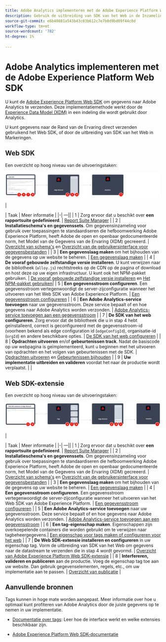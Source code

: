 ```yaml
---
title: Adobe Analytics implementeren met de Adobe Experience Platform Web SDK
description: Gebruik de uitbreiding van SDK van het Web in de Inzameling van Gegevens van Adobe Experience Platform om gegevens naar Adobe Analytics te verzenden.
source-git-commit: e6b40881a543b43c03b612c7e7b0d9bd09f44c0d
workflow-type: tm+mt
source-wordcount: '782'
ht-degree: 1%

---
```


# Adobe Analytics implementeren met de Adobe Experience Platform Web SDK

U kunt de [Adobe Experience Platform Web SDK](https://experienceleague.adobe.com/docs/experience-platform/tags/extensions/client/sdk/overview.html) om gegevens naar Adobe Analytics te verzenden. Deze implementatiemethode werkt door de [Experience Data Model (XDM)](https://experienceleague.adobe.com/docs/experience-platform/xdm/home.html?lang=nl) in een indeling die wordt gebruikt door Analytics.

U kunt gegevens naar de Rand van de Ervaring direct verzenden gebruikend het Web SDK, of door de uitbreiding van SDK van het Web in Markeringen.

## Web SDK

Een overzicht op hoog niveau van de uitvoeringstaken:

![Adobe Analytics implementeren met Web SDK-workflow](../../assets/websdk-annotated.png)

|<div style="width:20px"></div>| Taak | Meer informatie | |-| —|| | 1 | Zorg ervoor dat u beschikt over **een rapportsuite gedefinieerd**. | [Report Suite Manager](../../../admin/admin/c-manage-report-suites/report-suites-admin.md) | | 2 | **Installatieschema&#39;s en gegevenssets**. Om gegevensinzameling voor gebruik over toepassingen te standaardiseren die hefboomwerking Adobe Experience Platform, heeft Adobe de open en openbaar gedocumenteerde norm, het Model van de Gegevens van de Ervaring (XDM) gecreeerd. | [Overzicht van schema&#39;s](https://experienceleague.adobe.com/docs/experience-platform/xdm/ui/overview.html?lang=en) en [Overzicht van de gebruikersinterface voor gegevensbestanden](https://experienceleague.adobe.com/docs/experience-platform/catalog/datasets/user-guide.html?lang=en) | | 3 | **Een gegevenslaag maken** om het bijhouden van de gegevens op uw website te beheren. | [Een gegevenslaag maken](../../prepare/data-layer.md) | | 4 | **De vooraf gebouwde zelfstandige versie installeren**. U kunt verwijzen naar de bibliotheek (`alloy.js`) rechtstreeks op de CDN op de pagina of download en host deze op uw eigen infrastructuur. U kunt ook het NPM-pakket gebruiken. | [De vooraf gebouwde zelfstandige versie installeren](https://experienceleague.adobe.com/docs/experience-platform/edge/fundamentals/installing-the-sdk.html?lang=en#option-2%3A-installing-the-prebuilt-standalone-version) en [Het NPM-pakket gebruiken](https://experienceleague.adobe.com/docs/experience-platform/edge/fundamentals/installing-the-sdk.html?lang=en#option-3%3A-using-the-npm-package)| | 5 | **Een gegevensstroom configureren**. Een gegevensstroom vertegenwoordigt de server-zijconfiguratie wanneer het uitvoeren van het Web SDK van Adobe Experience Platform. | [Een gegevensstroom configureren](https://experienceleague.adobe.com/docs/experience-platform/edge/datastreams/configure.html?lang=en) | | 6 | **Een Adobe Analytics-service toevoegen** naar uw gegevensstroom. Deze service bepaalt of en hoe gegevens naar Adobe Analytics worden verzonden. | [Adobe Analytics-service toevoegen aan een gegevensstroom](https://experienceleague.adobe.com/docs/experience-platform/edge/datastreams/configure.html?lang=en#analytics) | | 7 | **De SDK van het web configureren**. Zorg ervoor dat de bibliotheek die u in stap 4 hebt geïnstalleerd, correct is geconfigureerd met de gegevensstroom-id (voorheen bekend als edge configuration id (`edgeConfigId`), organisatie-id (`orgId`) en andere beschikbare opties. | [De SDK van het web configureren](https://experienceleague.adobe.com/docs/experience-platform/edge/fundamentals/configuring-the-sdk.html?lang=en) | | 8 | **Opdrachten uitvoeren** en/of **gebeurtenissen track**. Nadat de basiscode op uw webpagina is geïmplementeerd, kunt u beginnen met het uitvoeren van opdrachten en het volgen van gebeurtenissen met de SDK. | [Opdrachten uitvoeren](https://experienceleague.adobe.com/docs/experience-platform/edge/fundamentals/executing-commands.html?lang=en) en [Gebeurtenissen bijhouden](https://experienceleague.adobe.com/docs/experience-platform/edge/fundamentals/tracking-events.html?lang=en) | | 9 | **Uw implementatie uitbreiden en valideren** voordat het naar de productie wordt verplaatst. | |



## Web SDK-extensie

Een overzicht op hoog niveau van de uitvoeringstaken:

![Adobe Analytics implementeren met de webSDK-uitbreidingsworkflow](../../assets/websdk-extension-annotated.png)

|<div style="width:20px"></div> | Taak | Meer informatie | |-| —|| | 1 | Zorg ervoor dat u beschikt over **een rapportsuite gedefinieerd**. | [Report Suite Manager](../../../admin/admin/c-manage-report-suites/report-suites-admin.md) | | 2 | **Installatieschema&#39;s en gegevenssets**. Om gegevensinzameling voor gebruik over toepassingen te standaardiseren die hefboomwerking Adobe Experience Platform, heeft Adobe de open en openbaar gedocumenteerde norm, het Model van de Gegevens van de Ervaring (XDM) gecreeerd. | [Overzicht van schema&#39;s](https://experienceleague.adobe.com/docs/experience-platform/xdm/ui/overview.html?lang=en) en [Overzicht van de gebruikersinterface voor gegevensbestanden](https://experienceleague.adobe.com/docs/experience-platform/catalog/datasets/user-guide.html?lang=en) | | 3 | **Een gegevenslaag maken** om het bijhouden van de gegevens op uw website te beheren. | [Een gegevenslaag maken](../../prepare/data-layer.md) | | 4 | **Een gegevensstroom configureren**. Een gegevensstroom vertegenwoordigt de server-zijconfiguratie wanneer het uitvoeren van het Web SDK van Adobe Experience Platform. | [Een gegevensstroom configureren](https://experienceleague.adobe.com/docs/experience-platform/edge/datastreams/configure.html?lang=en) | | 5 | **Een Adobe Analytics-service toevoegen** naar uw gegevensstroom. Deze service bepaalt of en hoe gegevens naar Adobe Analytics worden verzonden. | [Adobe Analytics-service toevoegen aan een gegevensstroom](https://experienceleague.adobe.com/docs/experience-platform/edge/datastreams/configure.html?lang=en#analytics) | | 6 | **Een tag-eigenschap maken**. Eigenschappen zijn overkoepelende containers die worden gebruikt om te verwijzen naar tagbeheergegevens.| [Een eigenschap voor tags maken of configureren voor het web](https://experienceleague.adobe.com/docs/experience-platform/tags/admin/companies-and-properties.html?lang=en#for-web) | | 7 | **De Web SDK-extensie installeren en configureren** in uw eigenschap tag. Vorm de uitbreiding van SDK van het Web om gegevens naar de datastream te verzenden die in stap 4 wordt gevormd. | [Overzicht van Adobe Experience Platform Web SDK-extensie](https://experienceleague.adobe.com/docs/experience-platform/tags/extensions/client/sdk/overview.html?lang=en) | | 8 | **Interfereren, valideren en publiceren** aan de productie. Voeg de eigenschap tag toe aan uw website. Dan gebruik gegevenselementen, regels, etc., om uw implementatie aan te passen. | [Overzicht van publicatie](https://experienceleague.adobe.com/docs/experience-platform/tags/publish/overview.html?lang=en) |



## Aanvullende bronnen

Tags kunnen in hoge mate worden aangepast. Meer informatie over hoe u optimaal kunt profiteren van Adobe Analytics door de juiste gegevens op te nemen in uw implementatie.

- [Documentatie over tags](https://experienceleague.adobe.com/docs/experience-platform/tags/home.html#): Leer hoe de interface werkt en welke extensies beschikbaar zijn.

- [Adobe Experience Platform Web SDK-documentatie](https://experienceleague.adobe.com/docs/web-sdk.html?lang=en)
